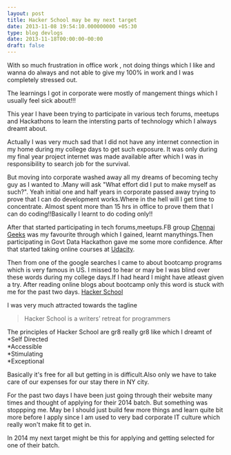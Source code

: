 ```yaml
---
layout: post
title: Hacker School may be my next target
date: 2013-11-08 19:54:10.000000000 +05:30
type: blog devlogs
date: 2013-11-18T00:00:00-00:00
draft: false
---
```

With so much frustration in office work , not doing things which I like and wanna do always and not able to give my 100% in work and I was completely stressed out.

The learnings I got in corporate were mostly of mangement things which I usually feel sick about!!!

This year I have been trying to participate in various tech forums, meetups and Hackathons to learn the intersting parts of technology which I always dreamt about.

Actually I was very much sad that I did not have any internet connection in my home during my college days to get such exposure. It was only during my final year project internet was made available after which I was in responsibility to search job for the survival.

But moving into corporate washed away all my dreams of becoming techy guy as I wanted to .Many will ask "What effort did I put to make myself as such?". Yeah initial one and half years in corporate passed away trying to prove that I can do development works.Where in the hell will I get time to concentrate. Almost spent more than 15 hrs in office to prove them that I can do coding!!Basically I learnt to do coding only!!

After that started participating in tech forums,meetups.FB group [Chennai Geeks](http://chennaigeeks.in/home) was my favourite through which I gained, learnt manythings.Then participating in Govt Data Hackathon gave me some more confidence. After that started taking online courses at [Udacity](https://www.udacity.com/).

Then from one of the google searches I came to about bootcamp programs which is very famous in US. I missed to hear or may be I was blind over these words during my college days.If I had heard I might have atleast given a try. After reading online blogs about bootcamp only this word is stuck with me for the past two days.
[Hacker School](https://www.hackerschool.com/)

I was very much attracted towards the tagline 
>Hacker School is a writers’ retreat for programmers

The principles of Hacker School are gr8 really gr8 like which I dreamt of
*Self Directed<br>
*Accessible<br>
*Stimulating<br>
*Exceptional<br>

Basically it's free for all but getting in is difficult.Also only we have to take care of our expenses for our stay there in NY city.

For the past two days I have been just going through their website many times and thought of applying for their 2014 batch. But something was stoppping me. May be I should just build few more things and learn quite bit more before I apply since I am used to very bad corporate IT culture which really won't make fit to get in.

In 2014 my next target might be this for applying and getting selected for one of their batch.



